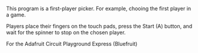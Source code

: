 This program is a first-player picker. For example, chooing the first player in a game. 

Players place their fingers on the touch pads, press the Start (A) button, and wait for the spinner to stop on the chosen player.

For the Adafruit Circuit Playground Express (Bluefruit)